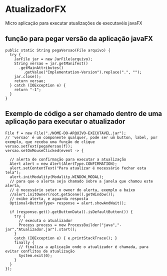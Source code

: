 # AtualizadorFX
Micro aplicação para executar atualizações de executavéis javaFX

## função para pegar versão da aplicação javaFX

    public static String pegaVersao(File arquivo) {
      try {
        JarFile jar = new JarFile(arquivo);
        String versao = jar.getManifest()
          .getMainAttributes()
            .getValue("Implementation-Version").replace(".", "");
        jar.close();
        return versao;
      } catch (IOException e) {
        return "-1";
      }
    }

## Exemplo de código a ser chamado dentro de uma aplicação para executar o atualizador
    File f = new File("./NOME-DO-ARQUIVO-EXECUTAVEL.jar");
    // 'versao' é um componente qualquer, pode ser um button, label, por exemplo, que receba uma função de clique
    versao.setText(pegaVersao(f));
    versao.setOnMouseClicked(event -> {

      // alerta de confirmação para executar a atualização
      Alert alert = new Alert(AlertType.CONFIRMATION);
      alert.setContentText("Para atualizar é necessário fechar esta tela");
      alert.initModality(Modality.WINDOW_MODAL);
      // para que o alerta seja chamado sobre a janela que chamou este alerta,
      // é necessário setar o owner do alerta, exemplo a baixo
      //alert.initOwner(root.getScene().getWindow());
      // exibe alerta, e aguarda resposta
      Optional<ButtonType> response = alert.showAndWait();

      if (response.get().getButtonData().isDefaultButton()) {
        try {
          // executa o atualizador
          Process process = new ProcessBuilder("java","-jar","Atualizador.jar").start();
        }
        catch (IOException e) { e.printStackTrace(); }
        finally { 
          // finaliza a aplicação onde o atualizador é chamada, para evitar conflitos de atualização
          System.exit(0); 
        }
      }
    });
